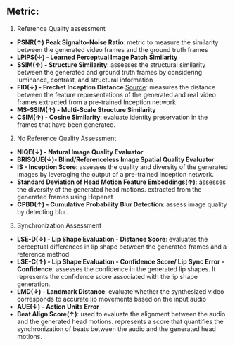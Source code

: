 
## Metric:
1. Reference Quality assessment
- **PSNR(&#8593;) Peak Signalto-Noise Ratio**: metric to measure the similarity between the generated video frames and the ground truth frames <br>
- **LPIPS(&#8595;) - Learned Perceptual Image Patch Similarity** <br>
- **SSIM(&#8593;) - Structure Similarity**: assesses the structural similarity between the generated and ground truth frames by considering luminance, contrast, and structural information <br>
- **FID(&#8595;) - Frechet Inception Distance** [Source](https://github.com/Po-Hsun-Su/pytorch-ssim): measures the distance between the feature representations of the generated and real video frames extracted from a pre-trained Inception network <br>
- **MS-SSIM(&#8593;) - Multi-Scale Structure Similarity** <br>
- **CSIM(&#8593;) - Cosine Similarity**: evaluate identity preservation in the frames that have been generated. <br>
2. No Reference Quality Assessment
- **NIQE(&#8595;) - Natural Image Quality Evaluator**
- **BRISQUE(&#8595;)- Blind/Referenceless Image Spatial Quality Evaluator**
- **IS - Inception Score**: assesses the quality and diversity of the generated images by leveraging the output of a pre-trained Inception network. <br>
- **Standard Deviation of Head Motion Feature Embeddings(&#8593;)**: assesses the diversity of the generated head motions. extracted from the generated frames using Hopenet <br>
- **CPBD(&#8593;) - Cumulative Probability Blur Detection**: assess image quality by detecting blur. <br>
3. Synchronization Assessment
- **LSE-D(&#8595;) - Lip Shape Evaluation - Distance Score**: evaluates the perceptual differences in lip shape between the generated frames and a reference method <br>
- **LSE-C(&#8593;) - Lip Shape Evaluation - Confidence Score/ Lip Sync Error - Confidence**: assesses the confidence in the generated lip shapes. It represents the confidence score associated with the lip shape generation. <br>
- **LMD(&#8595;) - Landmark Distance**:  evaluate whether the synthesized video corresponds to accurate lip movements based on the input audio <br>
- **AUE(&#8595;) - Action Units Error**
- **Beat Align Score(&#8593;)**: used to evaluate the alignment between the audio and the generated head motions. represents a score that quantifies the synchronization of beats between the audio and the generated head motions. <br>


